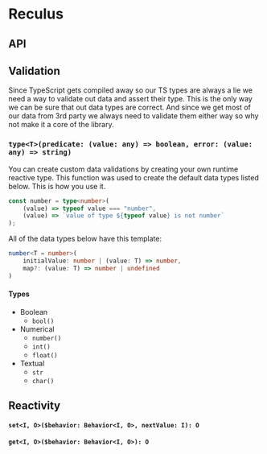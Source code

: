 # Reculus

## API
## Validation
Since TypeScript gets compiled away so our TS types are always a lie we need a way to validate out data and assert their type. This is the only way we can be sure that out data types are correct. And since we get most of our data from 3rd party we always need to validate them either way so why not make it a core of the library.

### `type<T>(predicate: (value: any) => boolean, error: (value: any) => string)`
You can create custom data validations by creating your own runtime reactive type. This function was used to create the default data types listed below. This is how you use it.

```ts
const number = type<number>(
	(value) => typeof value === "number",
	(value) => `value of type ${typeof value} is not number`
);
````

All of the data types below have this template:  
```ts
number<T = number>(
	initialValue: number | (value: T) => number, 
	map?: (value: T) => number | undefined
)
```

#### Types
- Boolean
	- `bool()`
- Numerical
	- `number()`
	- `int()`
	- `float()`
- Textual 
	- `str`
	- `char()`

## Reactivity

#### `set<I, O>($behavior: Behavior<I, O>, nextValue: I): O`

#### `get<I, O>($behavior: Behavior<I, O>): O`
